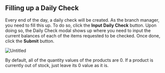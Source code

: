 ## Filling up a Daily Check

Every end of the day, a daily check will be created. As the branch manager, you need to fill this up. To do so, click the **Input Daily Check** button. Upon doing so, the Daily Check modal shows up where you need to input the current balances of each of the items requested to be checked. Once done, click the **Submit** button.

![Untitled](/images/Untitled%20217.png)

By default, all of the quantity values of the products are 0. If a product is currently out of stock, just leave its 0 value as it is.
